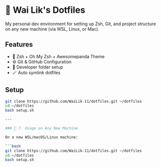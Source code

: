 # 🧠 Wai Lik's Dotfiles

My personal dev environment for setting up Zsh, Git, and project structure on any new machine (via WSL, Linux, or Mac).

## Features

- 🔧 Zsh + Oh My Zsh + Awesomepanda Theme
- ⚙️ Git & GitHub Configuration
- 📁 Developer folder setup
- 🪄 Auto symlink dotfiles

## Setup

```bash
git clone https://github.com/WaiLik-11/dotfiles.git ~/dotfiles
cd ~/dotfiles
bash setup.sh

---

### 🧪 7. Usage on Any New Machine

On a new WSL/macOS/Linux machine:

```bash
git clone https://github.com/WaiLik-11/dotfiles.git ~/dotfiles
cd ~/dotfiles
bash setup.sh
